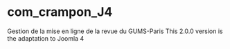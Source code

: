 # com_crampon_J4
Gestion de la mise en ligne de la revue du GUMS-Paris
This 2.0.0 version is the adaptation to Joomla 4
